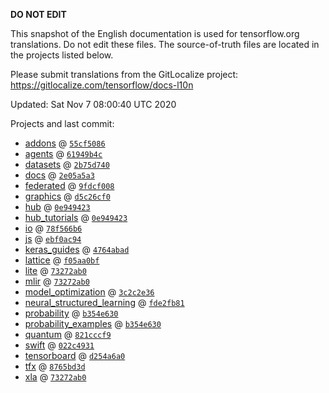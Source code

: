 __DO NOT EDIT__

This snapshot of the English documentation is used for tensorflow.org
translations. Do not edit these files. The source-of-truth files are located in
the projects listed below.

Please submit translations from the GitLocalize project: https://gitlocalize.com/tensorflow/docs-l10n

Updated: Sat Nov  7 08:00:40 UTC 2020

Projects and last commit:

- [addons](https://github.com/tensorflow/addons/tree/master/docs) @ <a href='https://github.com/tensorflow/addons/commit/55cf5086798912fa36595ca23270e3898450e215'><code>55cf5086</code></a>
- [agents](https://github.com/tensorflow/agents/tree/master/docs) @ <a href='https://github.com/tensorflow/agents/commit/61949b4c50f3610e610f1b3f3597f2360fb6878c'><code>61949b4c</code></a>
- [datasets](https://github.com/tensorflow/datasets/tree/master/docs) @ <a href='https://github.com/tensorflow/datasets/commit/2b75d74077bf4b2362ac6541dd26a415009bbc4c'><code>2b75d740</code></a>
- [docs](https://github.com/tensorflow/docs/tree/master/site/en) @ <a href='https://github.com/tensorflow/docs/commit/2e05a5a37eeb073359031b0790078b04eb7523f4'><code>2e05a5a3</code></a>
- [federated](https://github.com/tensorflow/federated/tree/master/docs) @ <a href='https://github.com/tensorflow/federated/commit/9fdcf00805a584048dbe97ba5734c61d590c1567'><code>9fdcf008</code></a>
- [graphics](https://github.com/tensorflow/graphics/tree/master/tensorflow_graphics/g3doc) @ <a href='https://github.com/tensorflow/graphics/commit/d5c26cf05125e5c096f5b2cde6c85f88c7df2d59'><code>d5c26cf0</code></a>
- [hub](https://github.com/tensorflow/hub/tree/master/docs) @ <a href='https://github.com/tensorflow/hub/commit/0e9494231cf5a3af17591459a7af2a3839ed6958'><code>0e949423</code></a>
- [hub_tutorials](https://github.com/tensorflow/hub/tree/master/examples/colab) @ <a href='https://github.com/tensorflow/hub/commit/0e9494231cf5a3af17591459a7af2a3839ed6958'><code>0e949423</code></a>
- [io](https://github.com/tensorflow/io/tree/master/docs) @ <a href='https://github.com/tensorflow/io/commit/78f566b62c8c7dd1b0398a02160c2e4daa910d7c'><code>78f566b6</code></a>
- [js](https://github.com/tensorflow/tfjs-website/tree/master/docs) @ <a href='https://github.com/tensorflow/tfjs-website/commit/ebf0ac944eab1f94c9d01f9430ba147f52fc937c'><code>ebf0ac94</code></a>
- [keras_guides](https://github.com/tensorflow/docs/tree/snapshot-keras/site/en/guide/keras) @ <a href='https://github.com/tensorflow/docs/commit/4764abad680f9698f8ba9ace121ac9d0d9cb69af'><code>4764abad</code></a>
- [lattice](https://github.com/tensorflow/lattice/tree/master/docs) @ <a href='https://github.com/tensorflow/lattice/commit/f05aa0bf2e85756f7a5f49f1378f0d1e428bea2d'><code>f05aa0bf</code></a>
- [lite](https://github.com/tensorflow/tensorflow/tree/master/tensorflow/lite/g3doc) @ <a href='https://github.com/tensorflow/tensorflow/commit/73272ab087d9e8fcd0224e25a603fdaedc923431'><code>73272ab0</code></a>
- [mlir](https://github.com/tensorflow/tensorflow/tree/master/tensorflow/compiler/mlir/g3doc) @ <a href='https://github.com/tensorflow/tensorflow/commit/73272ab087d9e8fcd0224e25a603fdaedc923431'><code>73272ab0</code></a>
- [model_optimization](https://github.com/tensorflow/model-optimization/tree/master/tensorflow_model_optimization/g3doc) @ <a href='https://github.com/tensorflow/model-optimization/commit/3c2c2e3647348999f20bc41494a8f8d71abd62d6'><code>3c2c2e36</code></a>
- [neural_structured_learning](https://github.com/tensorflow/neural-structured-learning/tree/master/g3doc) @ <a href='https://github.com/tensorflow/neural-structured-learning/commit/fde2fb81d870e15ca3655ea2b28e6f9f352087b0'><code>fde2fb81</code></a>
- [probability](https://github.com/tensorflow/probability/tree/master/tensorflow_probability/g3doc) @ <a href='https://github.com/tensorflow/probability/commit/b354e630b3edfea242eb6c4490e9ff869d1b25d0'><code>b354e630</code></a>
- [probability_examples](https://github.com/tensorflow/probability/tree/master/tensorflow_probability/examples/jupyter_notebooks) @ <a href='https://github.com/tensorflow/probability/commit/b354e630b3edfea242eb6c4490e9ff869d1b25d0'><code>b354e630</code></a>
- [quantum](https://github.com/tensorflow/quantum/tree/master/docs) @ <a href='https://github.com/tensorflow/quantum/commit/821cccf9e9b407e2f2fe0270cc19e752ca2fc109'><code>821cccf9</code></a>
- [swift](https://github.com/tensorflow/swift/tree/master/docs/site) @ <a href='https://github.com/tensorflow/swift/commit/022c4931b13859f45d19712bd53100a20aa98457'><code>022c4931</code></a>
- [tensorboard](https://github.com/tensorflow/tensorboard/tree/master/docs) @ <a href='https://github.com/tensorflow/tensorboard/commit/d254a6a062a34bbec6182d42715559bae89d5a42'><code>d254a6a0</code></a>
- [tfx](https://github.com/tensorflow/tfx/tree/master/docs) @ <a href='https://github.com/tensorflow/tfx/commit/8765bd3d76da4e5dd247c3bf11ef6256296a9a86'><code>8765bd3d</code></a>
- [xla](https://github.com/tensorflow/tensorflow/tree/master/tensorflow/compiler/xla/g3doc) @ <a href='https://github.com/tensorflow/tensorflow/commit/73272ab087d9e8fcd0224e25a603fdaedc923431'><code>73272ab0</code></a>

